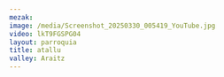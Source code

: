 ```yaml
---
mezak:
image: /media/Screenshot_20250330_005419_YouTube.jpg
video: lkT9FGSPG04
layout: parroquia
title: atallu
valley: Araitz
---
```

